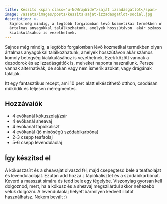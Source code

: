 ```yaml
---
title: Készíts <span class="u-NoWrapWide">saját izzadásgátlót</span>
image: /assets/images/posts/keszits-sajat-izzadasgatlot-social.jpg
description: >-
  Sajnos még mindig, a legtöbb forgalomban lévő kozmetikai termékben olyan
  ártalmas anyagokkal találkozhatunk, amelyek hosszútávon  akár számos komoly betegség
  kialakulásához is vezethetnek.
---
```


Sajnos még mindig, a legtöbb forgalomban lévő kozmetikai termékben olyan
ártalmas anyagokkal találkozhatunk, amelyek hosszútávon  akár számos komoly betegség
kialakulásához is vezethetnek. Ezek között vannak a dezodorok és az izzadásgátlók
is, melyeket naponta használunk. Persze vannak alternatívák, de sokan vagy nem
ismerik azokat, vagy drágának találják.

Itt egy fantasztikus recept, ami 10 perc alatt elkészíthető otthon, csodásan
működik és teljesen méregmentes.

## Hozzávalók

*   4 evőkanál kókuszolaj/zsír
*   4 evőkanál sheavaj
*   4 evőkanál tápiókaliszt
*   4 evőkanál (jó minőségű szódabikarbóna)
*   2-3 csepp teafaolaj
*   5-6 csepp levendulaolaj

## Így készítsd el

A kókuszzsírt és a sheavajat olvaszd fel, majd csepegtesd bele a teafaolajat és
levendulaolajat. Ezután add hozzá a tápiókalisztet és a szódabikarbónát. Keverd
a masszát simára és tedd bele egy tégelybe. Viszonylag gyorsan kell dolgoznod,
mert, ha a kókusz és a sheavaj megszilárdul akkor nehezebb velük dolgozni. A
levendulaolaj helyett bármilyen kedvelt illatot használhatsz. Nekem bevált :)


